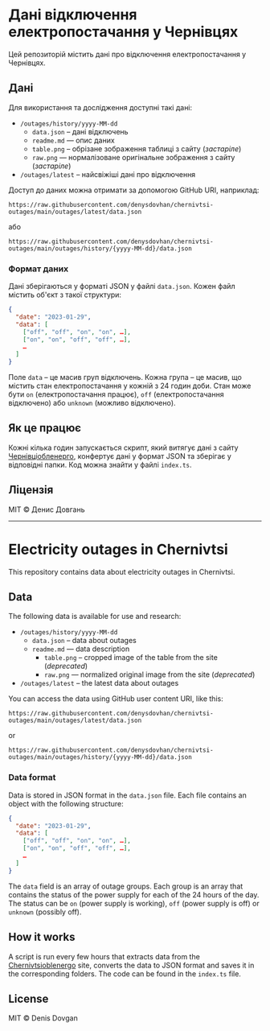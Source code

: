 # Дані відключення електропостачання у Чернівцях

Цей репозиторій містить дані про відключення електропостачання у Чернівцях.

## Дані

Для використання та дослідження доступні такі дані:

- `/outages/history/yyyy-MM-dd`
  - `data.json` – дані відключень
  - `readme.md` — опис даних
  - `table.png` – обрізане зображення таблиці з сайту (_застаріле_)
  - `raw.png` — нормалізоване оригінальне зображення з сайту (_застаріле_)
- `/outages/latest` – найсвіжіші дані про відключення

Доступ до даних можна отримати за допомогою GitHub URI, наприклад:

```
https://raw.githubusercontent.com/denysdovhan/chernivtsi-outages/main/outages/latest/data.json
```

або

```
https://raw.githubusercontent.com/denysdovhan/chernivtsi-outages/main/outages/history/{yyyy-MM-dd}/data.json
```

### Формат даних

Дані зберігаються у форматі JSON у файлі `data.json`. Кожен файл містить об'єкт з такої структури:

```json
{
  "date": "2023-01-29",
  "data": [
    ["off", "off", "on", "on", …],
    ["on", "on", "off", "off", …],
    …
  ]
}
```

Поле `data` – це масив груп відключень. Кожна група – це масив, що містить стан електропостачання у кожній з 24 годин доби. Стан може бути `on` (електропостачання працює), `off` (електропостачання відключено) або `unknown` (можливо відключено).

## Як це працює

Кожні кілька годин запускається скрипт, який витягує дані з сайту [Чернівціобленерго](https://oblenergo.cv.ua/shutdowns/), конфертує дані у формат JSON та зберігає у відповідні папки. Код можна знайти у файлі `index.ts`.

## Ліцензія

MIT © Денис Довгань

---

# Electricity outages in Chernivtsi

This repository contains data about electricity outages in Chernivtsi.

## Data

The following data is available for use and research:

- `/outages/history/yyyy-MM-dd`
  - `data.json` – data about outages
  - `readme.md` — data description
    - `table.png` – cropped image of the table from the site (_deprecated_)
    - `raw.png` — normalized original image from the site (_deprecated_)
- `/outages/latest` – the latest data about outages

You can access the data using GitHub user content URI, like this:

```
https://raw.githubusercontent.com/denysdovhan/chernivtsi-outages/main/outages/latest/data.json
```

or

```
https://raw.githubusercontent.com/denysdovhan/chernivtsi-outages/main/outages/history/{yyyy-MM-dd}/data.json
```

### Data format

Data is stored in JSON format in the `data.json` file. Each file contains an object with the following structure:

```json
{
  "date": "2023-01-29",
  "data": [
    ["off", "off", "on", "on", …],
    ["on", "on", "off", "off", …],
    …
  ]
}
```

The `data` field is an array of outage groups. Each group is an array that contains the status of the power supply for each of the 24 hours of the day. The status can be `on` (power supply is working), `off` (power supply is off) or `unknown` (possibly off).

## How it works

A script is run every few hours that extracts data from the [Chernivtsioblenergo](https://oblenergo.cv.ua/shutdowns/) site, converts the data to JSON format and saves it in the corresponding folders. The code can be found in the `index.ts` file.

## License

MIT © Denis Dovgan
